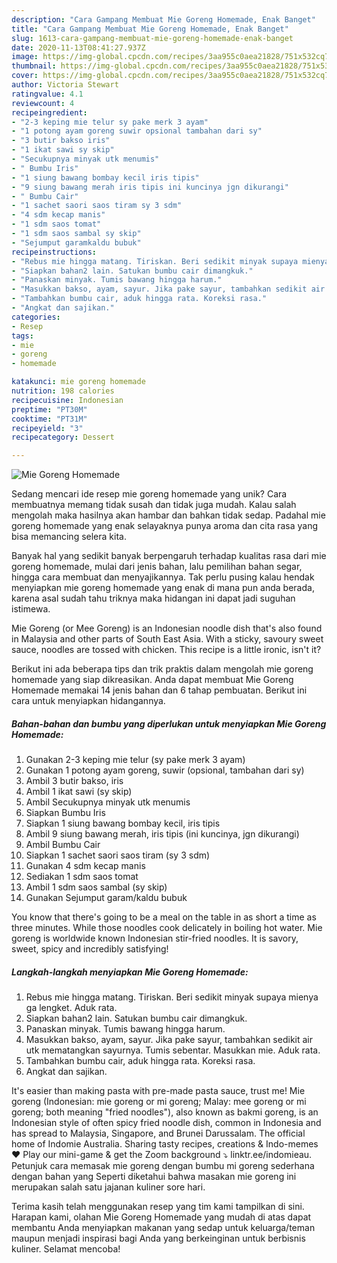 ```yaml
---
description: "Cara Gampang Membuat Mie Goreng Homemade, Enak Banget"
title: "Cara Gampang Membuat Mie Goreng Homemade, Enak Banget"
slug: 1613-cara-gampang-membuat-mie-goreng-homemade-enak-banget
date: 2020-11-13T08:41:27.937Z
image: https://img-global.cpcdn.com/recipes/3aa955c0aea21828/751x532cq70/mie-goreng-homemade-foto-resep-utama.jpg
thumbnail: https://img-global.cpcdn.com/recipes/3aa955c0aea21828/751x532cq70/mie-goreng-homemade-foto-resep-utama.jpg
cover: https://img-global.cpcdn.com/recipes/3aa955c0aea21828/751x532cq70/mie-goreng-homemade-foto-resep-utama.jpg
author: Victoria Stewart
ratingvalue: 4.1
reviewcount: 4
recipeingredient:
- "2-3 keping mie telur sy pake merk 3 ayam"
- "1 potong ayam goreng suwir opsional tambahan dari sy"
- "3 butir bakso iris"
- "1 ikat sawi sy skip"
- "Secukupnya minyak utk menumis"
- " Bumbu Iris"
- "1 siung bawang bombay kecil iris tipis"
- "9 siung bawang merah iris tipis ini kuncinya jgn dikurangi"
- " Bumbu Cair"
- "1 sachet saori saos tiram sy 3 sdm"
- "4 sdm kecap manis"
- "1 sdm saos tomat"
- "1 sdm saos sambal sy skip"
- "Sejumput garamkaldu bubuk"
recipeinstructions:
- "Rebus mie hingga matang. Tiriskan. Beri sedikit minyak supaya mienya ga lengket. Aduk rata."
- "Siapkan bahan2 lain. Satukan bumbu cair dimangkuk."
- "Panaskan minyak. Tumis bawang hingga harum."
- "Masukkan bakso, ayam, sayur. Jika pake sayur, tambahkan sedikit air utk mematangkan sayurnya. Tumis sebentar. Masukkan mie. Aduk rata."
- "Tambahkan bumbu cair, aduk hingga rata. Koreksi rasa."
- "Angkat dan sajikan."
categories:
- Resep
tags:
- mie
- goreng
- homemade

katakunci: mie goreng homemade 
nutrition: 198 calories
recipecuisine: Indonesian
preptime: "PT30M"
cooktime: "PT31M"
recipeyield: "3"
recipecategory: Dessert

---
```



![Mie Goreng Homemade](https://img-global.cpcdn.com/recipes/3aa955c0aea21828/751x532cq70/mie-goreng-homemade-foto-resep-utama.jpg)

Sedang mencari ide resep mie goreng homemade yang unik? Cara membuatnya memang tidak susah dan tidak juga mudah. Kalau salah mengolah maka hasilnya akan hambar dan bahkan tidak sedap. Padahal mie goreng homemade yang enak selayaknya punya aroma dan cita rasa yang bisa memancing selera kita.

Banyak hal yang sedikit banyak berpengaruh terhadap kualitas rasa dari mie goreng homemade, mulai dari jenis bahan, lalu pemilihan bahan segar, hingga cara membuat dan menyajikannya. Tak perlu pusing kalau hendak menyiapkan mie goreng homemade yang enak di mana pun anda berada, karena asal sudah tahu triknya maka hidangan ini dapat jadi suguhan istimewa.

Mie Goreng (or Mee Goreng) is an Indonesian noodle dish that&#39;s also found in Malaysia and other parts of South East Asia. With a sticky, savoury sweet sauce, noodles are tossed with chicken. This recipe is a little ironic, isn&#39;t it?


Berikut ini ada beberapa tips dan trik praktis dalam mengolah mie goreng homemade yang siap dikreasikan. Anda dapat membuat Mie Goreng Homemade memakai 14 jenis bahan dan 6 tahap pembuatan. Berikut ini cara untuk menyiapkan hidangannya.

<!--inarticleads1-->

##### Bahan-bahan dan bumbu yang diperlukan untuk menyiapkan Mie Goreng Homemade:

1. Gunakan 2-3 keping mie telur (sy pake merk 3 ayam)
1. Gunakan 1 potong ayam goreng, suwir (opsional, tambahan dari sy)
1. Ambil 3 butir bakso, iris
1. Ambil 1 ikat sawi (sy skip)
1. Ambil Secukupnya minyak utk menumis
1. Siapkan  Bumbu Iris
1. Siapkan 1 siung bawang bombay kecil, iris tipis
1. Ambil 9 siung bawang merah, iris tipis (ini kuncinya, jgn dikurangi)
1. Ambil  Bumbu Cair
1. Siapkan 1 sachet saori saos tiram (sy 3 sdm)
1. Gunakan 4 sdm kecap manis
1. Sediakan 1 sdm saos tomat
1. Ambil 1 sdm saos sambal (sy skip)
1. Gunakan Sejumput garam/kaldu bubuk


You know that there&#39;s going to be a meal on the table in as short a time as three minutes. While those noodles cook delicately in boiling hot water. Mie goreng is worldwide known Indonesian stir-fried noodles. It is savory, sweet, spicy and incredibly satisfying! 

<!--inarticleads2-->

##### Langkah-langkah menyiapkan Mie Goreng Homemade:

1. Rebus mie hingga matang. Tiriskan. Beri sedikit minyak supaya mienya ga lengket. Aduk rata.
1. Siapkan bahan2 lain. Satukan bumbu cair dimangkuk.
1. Panaskan minyak. Tumis bawang hingga harum.
1. Masukkan bakso, ayam, sayur. Jika pake sayur, tambahkan sedikit air utk mematangkan sayurnya. Tumis sebentar. Masukkan mie. Aduk rata.
1. Tambahkan bumbu cair, aduk hingga rata. Koreksi rasa.
1. Angkat dan sajikan.


It&#39;s easier than making pasta with pre-made pasta sauce, trust me! Mie goreng (Indonesian: mie goreng or mi goreng; Malay: mee goreng or mi goreng; both meaning &#34;fried noodles&#34;), also known as bakmi goreng, is an Indonesian style of often spicy fried noodle dish, common in Indonesia and has spread to Malaysia, Singapore, and Brunei Darussalam. The official home of Indomie Australia. Sharing tasty recipes, creations &amp; Indo-memes ♥️ Play our mini-game &amp; get the Zoom background ⤵️ linktr.ee/indomieau. Petunjuk cara memasak mie goreng dengan bumbu mi goreng sederhana dengan bahan yang Seperti diketahui bahwa masakan mie goreng ini merupakan salah satu jajanan kuliner sore hari. 

Terima kasih telah menggunakan resep yang tim kami tampilkan di sini. Harapan kami, olahan Mie Goreng Homemade yang mudah di atas dapat membantu Anda menyiapkan makanan yang sedap untuk keluarga/teman maupun menjadi inspirasi bagi Anda yang berkeinginan untuk berbisnis kuliner. Selamat mencoba!
